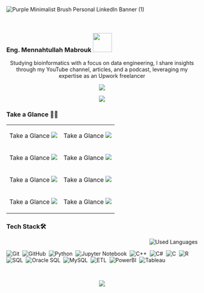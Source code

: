 ![Purple Minimalist Brush Personal LinkedIn Banner (1)](https://github.com/MennahMabrouk/MennahMabrouk/assets/101124995/f1ef358c-0710-4c04-a6e5-9467281cb6f0)

<br>

<p align="center">
  <h3>
    Eng. Mennahtullah Mabrouk <img src="https://media.tenor.com/NR-Kr20l4d4AAAAi/anime-hi.gif" width="50">
  </h3>
</p>

<p align="center">
Studying bioinformatics with a focus on data engineering, I share insights through my YouTube channel, articles, and a podcast, leveraging my expertise as an Upwork freelancer
</p>

<p align="center">
  <a href="https://github.com/DenverCoder1/readme-typing-svg"><img src="https://readme-typing-svg.herokuapp.com/?lines=Never%20Give-Up;Bioinformatics%20;&font=Fira%20Code&center=true&width=440&height=45&color=A020F0&vCenter=true&size=22"></a>
</p> 
<p align="center">
  <a href="https://github.com/DenverCoder1/readme-typing-svg"><img src="https://readme-typing-svg.herokuapp.com/?lines=Study%20Hard;Scientist%20;&font=Fira%20Code&center=true&width=440&height=45&color=bd7dbd&vCenter=true&size=22"></a>
</p> 


<p align="center"> 
    <h3>Take a Glance 👩‍💻</h3>
  </p>

<table align="center" cellspacing="20">
  <tr>
    <td>
      <p align="center">
        Take a Glance
        <a href="https://www.linkedin.com/in/mennahtullah-mabrouk">
          <img src="https://img.shields.io/badge/-LinkedIn-2867B2?style=for-the-badge&logo=linkedin&logoColor=white">
        </a>
      </p>
    </td>
    <td>
      <p align="center">
        Take a Glance
        <a href="https://open.spotify.com/show/2v8r3V1BWelOrbXFbBIKoF?si=f33deb246e5a4091">
          <img src="https://img.shields.io/badge/-Spotify-22D05D?style=for-the-badge&logo=Spotify&logoColor=white">
        </a>
      </p>
    </td>
  </tr>
  <tr>
    <td>
      <p align="center">
        Take a Glance
        <a href="https://medium.com/@mennahtullahmabrouk">
          <img src="https://img.shields.io/badge/-Medium-000000?style=for-the-badge&logo=Medium&logoColor=white">
        </a>
      </p>
    </td>
    <td>
      <p align="center">
        Take a Glance
        <a href="https://dev.to/mennahtullahmabrouk">
          <img src="https://img.shields.io/badge/-DEV-000000?style=for-the-badge&logo=DEV&logoColor=white">
        </a>
      </p>
    </td>
  </tr>
  <tr>
    <td>
      <p align="center">
        Take a Glance
        <a href="https://www.kaggle.com/mennahtullasameh">
          <img src="https://img.shields.io/badge/-Kaggle-20BEFF?style=for-the-badge&logo=Kaggle&logoColor=white">
        </a>
      </p>
    </td>
    <td>
      <p align="center">
        Take a Glance
        <a href="https://www.upwork.com/freelancers/~01237dec759096da5d">
          <img src="https://img.shields.io/badge/-Upwork-13A800?style=for-the-badge&logo=Upwork&logoColor=white">
        </a>
      </p>
    </td>
  </tr>
  <tr>
    <td>
      <p align="center">
        Take a Glance
        <a href="https://www.youtube.com/@Mennahtullah_Mabrouk">
          <img src="https://img.shields.io/badge/-YouTube-FF0100?style=for-the-badge&logo=YouTube&logoColor=white">
        </a>
      </p>
    </td>
    <td>
      <p align="center">
        Take a Glance
        <a href="https://t.me/MennahtullahMabrouk">
          <img src="https://img.shields.io/badge/-Channel-24A0DC?style=for-the-badge&logo=Telegram&logoColor=white">
        </a>
      </p>
    </td>
  </tr>
</table>


### Tech Stack🛠
<img align="right" src="https://github-readme-stats.vercel.app/api/top-langs?username=mennahmabrouk&show_icons=true&locale=en&layout=compact&theme=radical" alt="Used Languages" />

<br>

![Git](https://img.shields.io/badge/-Git-05122A?style=flat&logo=git)&nbsp;
![GitHub](https://img.shields.io/badge/-GitHub-05122A?style=flat&logo=github)&nbsp;
![Python](https://img.shields.io/badge/-Python%20-05122A?style=flat&logo=python)&nbsp;
![Jupyter Notebook](https://img.shields.io/badge/jupyter-05122A?style=for-the-badge&logo=jupyter&logoColor=Orange)&nbsp;
![C++](https://img.shields.io/badge/c++-05122A?style=for-the-badge&logo=c%2B%2B&logoColor=cyan)&nbsp;
![C#](https://img.shields.io/badge/c%23-05122A?style=for-the-badge&logo=c-sharp&logoColor=green)&nbsp;
![C](https://img.shields.io/badge/C-05122A?style=for-the-badge&logo=c&logoColor=white)&nbsp;
![R](https://img.shields.io/badge/R-05122A?style=for-the-badge&logo=R&logoColor=blue)&nbsp;
![SQL](https://img.shields.io/badge/SQL-05122A?style=for-the-badge&logo=sql&logoColor=yellow)&nbsp;
![Oracle SQL](https://img.shields.io/badge/Oracle%20SQL-05122A?style=for-the-badge&logo=oracle&logoColor=red)&nbsp;
![MySQL](https://img.shields.io/badge/MySQL-05122A?style=for-the-badge&logo=mysql&logoColor=blue)&nbsp;
![ETL](https://img.shields.io/badge/ETL-05122A?style=for-the-badge&logo=ETL&logoColor=orange)&nbsp;
![PowerBI](https://img.shields.io/badge/PowerBI-05122A?style=for-the-badge&logo=PowerBI&logoColor=yellow)&nbsp;
![Tableau](https://img.shields.io/badge/Tableau-05122A?style=for-the-badge&logo=Tableau&logoColor=blue)&nbsp;


<br>

<p align="center">
  <img src="https://github-readme-stats.vercel.app/api?username=MennahMabrouk&show_icons=true&theme=radical&line_height=27">
</p>
